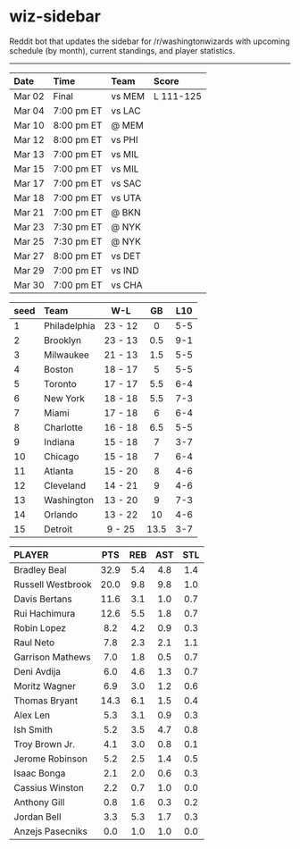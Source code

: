 # wiz-sidebar

Reddit bot that updates the sidebar for /r/washingtonwizards with upcoming schedule (by month), current standings, and player statistics.

---

| Date   | Time       | Team            | Score     |
|:-------|:-----------|:----------------|:----------|
| Mar 02 | Final      | vs MEM [](/MEM) | L 111-125 |
| Mar 04 | 7:00 pm ET | vs LAC [](/LAC) |           |
| Mar 10 | 8:00 pm ET | @ MEM [](/MEM)  |           |
| Mar 12 | 8:00 pm ET | vs PHI [](/PHI) |           |
| Mar 13 | 7:00 pm ET | vs MIL [](/MIL) |           |
| Mar 15 | 7:00 pm ET | vs MIL [](/MIL) |           |
| Mar 17 | 7:00 pm ET | vs SAC [](/SAC) |           |
| Mar 18 | 7:00 pm ET | vs UTA [](/UTA) |           |
| Mar 21 | 7:00 pm ET | @ BKN [](/BKN)  |           |
| Mar 23 | 7:30 pm ET | @ NYK [](/NYK)  |           |
| Mar 25 | 7:30 pm ET | @ NYK [](/NYK)  |           |
| Mar 27 | 8:00 pm ET | vs DET [](/DET) |           |
| Mar 29 | 7:00 pm ET | vs IND [](/IND) |           |
| Mar 30 | 7:00 pm ET | vs CHA [](/CHA) |           |


| seed   | Team         |   W-L   |  GB  |  L10  |
|----|:-------------|:-------:|:----:|:-----:|
| 1  | Philadelphia | 23 - 12 |  0   |  5-5  |
| 2  | Brooklyn     | 23 - 13 | 0.5  |  9-1  |
| 3  | Milwaukee    | 21 - 13 | 1.5  |  5-5  |
| 4  | Boston       | 18 - 17 |  5   |  5-5  |
| 5  | Toronto      | 17 - 17 | 5.5  |  6-4  |
| 6  | New York     | 18 - 18 | 5.5  |  7-3  |
| 7  | Miami        | 17 - 18 |  6   |  6-4  |
| 8  | Charlotte    | 16 - 18 | 6.5  |  5-5  |
| 9  | Indiana      | 15 - 18 |  7   |  3-7  |
| 10 | Chicago      | 15 - 18 |  7   |  6-4  |
| 11 | Atlanta      | 15 - 20 |  8   |  4-6  |
| 12 | Cleveland    | 14 - 21 |  9   |  4-6  |
| 13 | Washington   | 13 - 20 |  9   |  7-3  |
| 14 | Orlando      | 13 - 22 |  10  |  4-6  |
| 15 | Detroit      | 9 - 25  | 13.5 |  3-7  |


 
| PLAYER            |  PTS  |  REB  |  AST  |  STL  |
|:------------------|:-----:|:-----:|:-----:|:-----:|
| Bradley Beal      | 32.9  |  5.4  |  4.8  |  1.4  |
| Russell Westbrook | 20.0  |  9.8  |  9.8  |  1.0  |
| Davis Bertans     | 11.6  |  3.1  |  1.0  |  0.7  |
| Rui Hachimura     | 12.6  |  5.5  |  1.8  |  0.7  |
| Robin Lopez       |  8.2  |  4.2  |  0.9  |  0.3  |
| Raul Neto         |  7.8  |  2.3  |  2.1  |  1.1  |
| Garrison Mathews  |  7.0  |  1.8  |  0.5  |  0.7  |
| Deni Avdija       |  6.0  |  4.6  |  1.3  |  0.7  |
| Moritz Wagner     |  6.9  |  3.0  |  1.2  |  0.6  |
| Thomas Bryant     | 14.3  |  6.1  |  1.5  |  0.4  |
| Alex Len          |  5.3  |  3.1  |  0.9  |  0.3  |
| Ish Smith         |  5.2  |  3.5  |  4.7  |  0.8  |
| Troy Brown Jr.    |  4.1  |  3.0  |  0.8  |  0.1  |
| Jerome Robinson   |  5.2  |  2.5  |  1.4  |  0.5  |
| Isaac Bonga       |  2.1  |  2.0  |  0.6  |  0.3  |
| Cassius Winston   |  2.2  |  0.7  |  1.0  |  0.0  |
| Anthony Gill      |  0.8  |  1.6  |  0.3  |  0.2  |
| Jordan Bell       |  3.3  |  5.3  |  1.7  |  0.3  |
| Anzejs Pasecniks  |  0.0  |  1.0  |  1.0  |  0.0  |